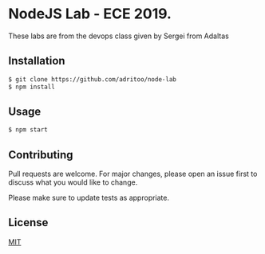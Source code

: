 # NodeJS Lab - ECE 2019.

These labs are from the devops class given by Sergei from Adaltas

## Installation

```bash
$ git clone https://github.com/adritoo/node-lab
$ npm install
```

## Usage

```bash
$ npm start
```

## Contributing
Pull requests are welcome. For major changes, please open an issue first to discuss what you would like to change.

Please make sure to update tests as appropriate.

## License
[MIT](https://choosealicense.com/licenses/mit/)
